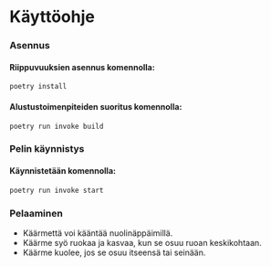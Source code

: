 # Käyttöohje
### Asennus
#### Riippuvuuksien asennus komennolla:
`poetry install`
#### Alustustoimenpiteiden suoritus komennolla:
`poetry run invoke build`
### Pelin käynnistys
#### Käynnistetään komennolla:
`poetry run invoke start`
### Pelaaminen
- Käärmettä voi kääntää nuolinäppäimillä.
- Käärme syö ruokaa ja kasvaa, kun se osuu ruoan keskikohtaan.
- Käärme kuolee, jos se osuu itseensä tai seinään.
